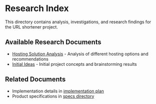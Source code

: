 # Research Index

This directory contains analysis, investigations, and research findings for the URL shortener project.

## Available Research Documents

- [Hosting Solution Analysis](hosting_solution_analysis.md) - Analysis of different hosting options and recommendations
- [Initial Ideas](init_ideas.md) - Initial project concepts and brainstorming results

## Related Documents
- Implementation details in [implementation plan](../project-plan/implementation.md)
- Product specifications in [specs directory](../specs/) 